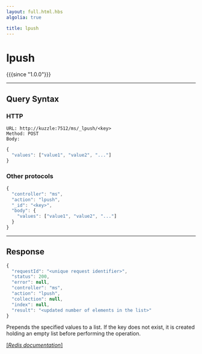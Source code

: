 ```yaml
---
layout: full.html.hbs
algolia: true

title: lpush
---
```


# lpush

{{{since "1.0.0"}}}



---

## Query Syntax

### HTTP

```http
URL: http://kuzzle:7512/ms/_lpush/<key>
Method: POST  
Body:
```


```js
{
  "values": ["value1", "value2", "..."]
}
```



### Other protocols


```js
{
  "controller": "ms",
  "action": "lpush",
  "_id": "<key>",
  "body": {
    "values": ["value1", "value2", "..."]
  }
}
```

---

## Response

```javascript
{
  "requestId": "<unique request identifier>",
  "status": 200,
  "error": null,
  "controller": "ms",
  "action": "lpush",
  "collection": null,
  "index": null,
  "result": "<updated number of elements in the list>"
}
```

Prepends the specified values to a list. If the key does not exist, it is created holding an empty list before performing the operation.

[[_Redis documentation_]](https://redis.io/commands/lpush)
